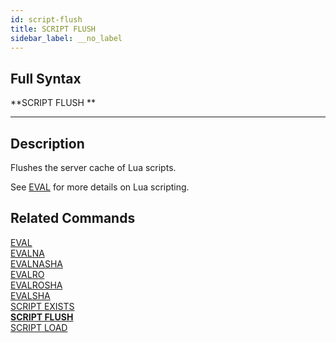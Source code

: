 ```yaml
---
id: script-flush
title: SCRIPT FLUSH
sidebar_label: __no_label
---
```


## Full Syntax

**SCRIPT FLUSH **

---

## Description

Flushes the server cache of Lua scripts.

See [EVAL](../commands/eval.md) for more details on Lua scripting.

## Related Commands

[EVAL](../commands/eval.md)<br>
[EVALNA](../commands/evalna.md)<br>
[EVALNASHA](../commands/evalnasha.md)<br>
[EVALRO](../commands/evalro.md)<br>
[EVALROSHA](../commands/evalrosha.md)<br>
[EVALSHA](../commands/evalsha.md)<br>
[SCRIPT EXISTS](../commands/script-exists.md)<br>
**[SCRIPT FLUSH](../commands/script-flush.md)**<br>
[SCRIPT LOAD](../commands/script-load.md)<br>